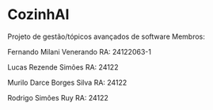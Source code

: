 # CozinhAI
Projeto de gestão/tópicos avançados de software
Membros:

Fernando Milani Venerando  RA: 24122063-1

Lucas Rezende Simões       RA: 24122

Murilo Darce Borges Silva  RA: 24122

Rodrigo Simões Ruy         RA: 24122
